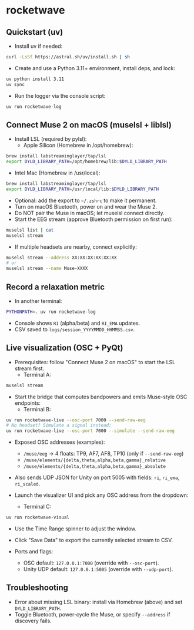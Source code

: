 # rocketwave

## Quickstart (uv)

- Install uv if needed:
```bash
curl -LsSf https://astral.sh/uv/install.sh | sh
```
- Create and use a Python 3.11+ environment, install deps, and lock:
```bash
uv python install 3.11
uv sync
```
- Run the logger via the console script:
```bash
uv run rocketwave-log
```

## Connect Muse 2 on macOS (muselsl + liblsl)

- Install LSL (required by pylsl):
  - Apple Silicon (Homebrew in /opt/homebrew):
```bash
brew install labstreaminglayer/tap/lsl
export DYLD_LIBRARY_PATH=/opt/homebrew/lib:$DYLD_LIBRARY_PATH
```
  - Intel Mac (Homebrew in /usr/local):
```bash
brew install labstreaminglayer/tap/lsl
export DYLD_LIBRARY_PATH=/usr/local/lib:$DYLD_LIBRARY_PATH
```
- Optional: add the export to `~/.zshrc` to make it permanent.
- Turn on macOS Bluetooth, power on and wear the Muse 2.
- Do NOT pair the Muse in macOS; let muselsl connect directly.
- Start the EEG stream (approve Bluetooth permission on first run):
```bash
muselsl list | cat
muselsl stream
```
- If multiple headsets are nearby, connect explicitly:
```bash
muselsl stream --address XX:XX:XX:XX:XX:XX
# or
muselsl stream --name Muse-XXXX
```

## Record a relaxation metric

- In another terminal:
```bash
PYTHONPATH=. uv run rocketwave-log
```
- Console shows `RI` (alpha/beta) and `RI_EMA` updates.
- CSV saved to `logs/session_YYYYMMDD_HHMMSS.csv`.

## Live visualization (OSC + PyQt)

- Prerequisites: follow "Connect Muse 2 on macOS" to start the LSL stream first.
  - Terminal A:
```bash
muselsl stream
```

- Start the bridge that computes bandpowers and emits Muse-style OSC endpoints:
  - Terminal B:
```bash
uv run rocketwave-live --osc-port 7000 --send-raw-eeg
# No headset? Simulate a signal instead:
uv run rocketwave-live --osc-port 7000 --simulate --send-raw-eeg
```
  - Exposed OSC addresses (examples):
    - `/muse/eeg` → 4 floats: TP9, AF7, AF8, TP10 (only if `--send-raw-eeg`)
    - `/muse/elements/{delta,theta,alpha,beta,gamma}_relative`
    - `/muse/elements/{delta,theta,alpha,beta,gamma}_absolute`
  - Also sends UDP JSON for Unity on port 5005 with fields: `ri`, `ri_ema`, `ri_scaled`.

- Launch the visualizer UI and pick any OSC address from the dropdown:
  - Terminal C:
```bash
uv run rocketwave-visual
```
  - Use the Time Range spinner to adjust the window.
  - Click "Save Data" to export the currently selected stream to CSV.

- Ports and flags:
  - OSC default: `127.0.0.1:7000` (override with `--osc-port`).
  - Unity UDP default: `127.0.0.1:5005` (override with `--udp-port`).

## Troubleshooting

- Error about missing LSL binary: install via Homebrew (above) and set `DYLD_LIBRARY_PATH`.
- Toggle Bluetooth, power-cycle the Muse, or specify `--address` if discovery fails.